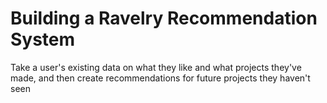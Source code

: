 # Building a Ravelry Recommendation System
Take a user's existing data on what they like and what projects they've made, and then create recommendations for future projects they haven't seen
